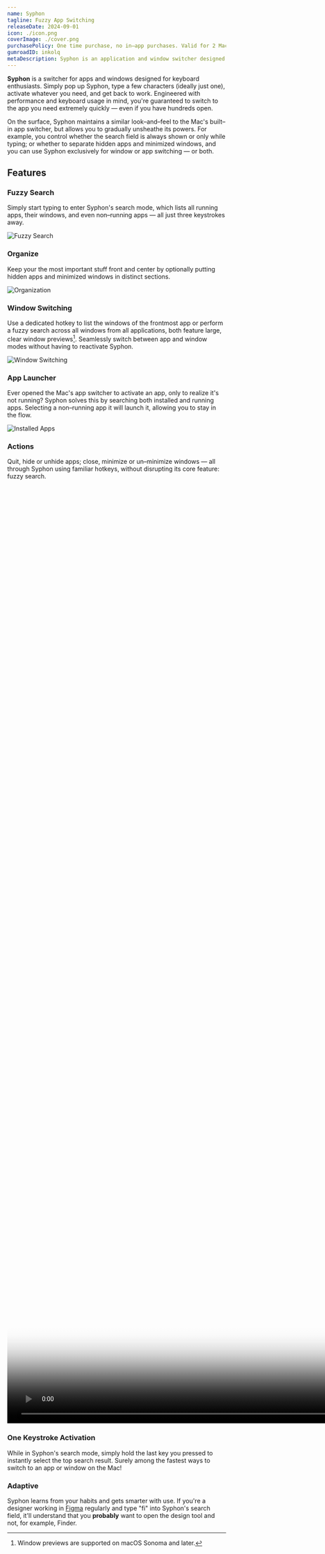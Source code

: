 ```yaml
---
name: Syphon
tagline: Fuzzy App Switching
releaseDate: 2024-09-01
icon: ./icon.png
coverImage: ./cover.png
purchasePolicy: One time purchase, no in–app purchases. Valid for 2 Macs.
gumroadID: inkolq
metaDescription: Syphon is an application and window switcher designed for keyboard enthusiasts.
---
```


**Syphon** is a switcher for apps and windows designed for keyboard enthusiasts. Simply pop up Syphon, type a few characters (ideally just one), activate whatever you need, and get back to work. Engineered with performance and keyboard usage in mind, you're guaranteed to switch to the app you need extremely quickly — even if you have hundreds open.

On the surface, Syphon maintains a similar look–and–feel to the Mac's built–in app switcher, but allows you to gradually unsheathe its powers. For example, you control whether the search field is always shown or only while typing; or whether to separate hidden apps and minimized windows, and you can use Syphon exclusively for window or app switching — or both.

<div class="features full-width">

## Features

<div class="feature">

### Fuzzy Search

Simply start typing to enter Syphon's search mode, which lists all running apps, their windows, and even non–running apps — all just three keystrokes away.

![Fuzzy Search](./fuzzy-search-1.png)

</div>
<div class="feature">

### Organize

Keep your the most important stuff front and center by optionally putting hidden apps and minimized windows in distinct sections.

![Organization](./organization.png)

</div>
<div class="feature">

### Window Switching

Use a dedicated hotkey to list the windows of the frontmost app or perform a fuzzy search across all windows from all applications, both feature large, clear window previews[^1]. Seamlessly switch between app and window modes without having to reactivate Syphon.

![Window Switching](./window-switching.png)

</div>
<div class="feature">

### App Launcher

Ever opened the Mac's app switcher to activate an app, only to realize it's not running? Syphon solves this by searching both installed and running apps. Selecting a non–running app it will launch it, allowing you to stay in the flow.

![Installed Apps](./installed-apps.png)

</div>
<div class="feature">

### Actions

Quit, hide or unhide apps; close, minimize or un–minimize windows — all through Syphon using familiar hotkeys, without disrupting its core feature: fuzzy search.

<video width="3456" height="2160" src="/apps/syphon/actions.mp4" poster="/apps/syphon/actions-poster.jpg" loop autoplay muted playsinline>

</div>
<div class="feature">

### One Keystroke Activation

While in Syphon's search mode, simply hold the last key you pressed to instantly select the top search result. Surely among the fastest ways to switch to an app or window on the Mac!

</div>
<div class="feature">

### Adaptive

Syphon learns from your habits and gets smarter with use. If you're a designer working in [Figma](https://figma.com) regularly and type "fi" into Syphon's search field, it'll understand that you **probably** want to open the design tool and not, for example, Finder.

</div>

</div>

[^1]: Window previews are supported on macOS Sonoma and later.

